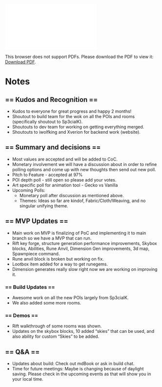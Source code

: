 <object data="../other-files/meeting-notes/Wanderers Weekly Update March 29.pdf" type="application/pdf" width="700px" height="700px">
    <embed src="../other-files/meeting-notes/Wanderers Weekly Update March 29.pdf">
        <p>This browser does not support PDFs. Please download the PDF to view it: <a href="../other-files/meeting-notes/Wanderers Weekly Update March 29.pdf">Download PDF</a>.</p>
    </embed>
</object>

# Notes

## == Kudos and Recognition ==
- Kudos to everyone for great progress and happy 2 months! 
- Shoutout to build team for the wok on all the POIs and rooms (specifically shoutout to Sp3cialK). 
- Shoutouts to dev team for working on getting everything merged. 
- Shoutouts to iwolfking and Xverion for backend work (website). 

## == Summary and decisions ==
- Most values are accepted and will be added to CoC. 
- Monetary involvement we will have a discussion about in order to refine polling options and come up with new thoughts then send out new poll. 
- Pitch to Feature - accepted at 97%
- POI depth poll - still open so please add your votes. 
- Art specific poll for animation tool - Gecko vs Vanilla
- Upcoming Polls: 
  - Monetary poll after discussion as mentioned above.
  - Themes: Ideas so far are kindof, Fabric/Cloth/Weaving, and no singular unifying theme.

## == MVP Updates == 
- Main work on MVP is finalizing of PoC and implementing it to main branch so we have a MVP that can run. 
- Rift key forge, structure generation performance improvements, Skybox blocks, Abilities, Rune Anvil, Dimension Gen improvements, 3d map, Spawnpiece command. 
- Rune anvil block is broken but working on fix. 
- Lootbox item added for a way to get runegems. 
- Dimension generates really slow right now we are working on improving it. 

### == Build Updates ==
- Awesome work on all the new POIs largely from Sp3cialK. 
- We also added some more rooms. 

### == Demos ==
- Rift walkthrough of some rooms was shown. 
- Updates on the skybox blocks, 10 added “skies” that can be used, and also ability for custom “Skies” to be added. 

## == Q&A ==
- Updates about build: Check out mdBook or ask in build chat. 
- Time for future meetings: Maybe is changing because of daylight saving. Please check in the upcoming events as that will show you in your local time. 
